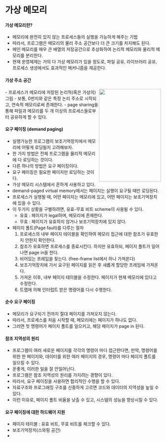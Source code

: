 # 가상 메모리   
#### 가상 메모리란?
- 메모리에 완전히 있지 않는 프로세스들의 실행을 가능하게 해주는 기법
- 따라서, 프로그램은 메모리의 물리 주소 공간보다 더 큰 크기를 차지해도 된다.
- 메인 메모리를 매우 큰 배열의 저장공간으로 추상화하여 논리적 메모리와 물리적 메모리를 분리한다.
- 현재 운영체제는 거의 다 가상 메모리가 있을 정도로, 파일 공유, 라이브러리 공유, 프로세스 생성에서도 효과적인 메커니즘을 제공한다.

#### 가상 주소 공간
<img src="https://user-images.githubusercontent.com/81418010/222339784-db079dc1-517c-4095-b7f7-7e78d362275d.png" height="300px" width="200px" align="right">
- 프로세스가 메모리에 저장된 논리적(혹은 가상의) 그림
- 보통, 0번지와 같은 특정 논리 주소로 시작되고, 연속적 메모리로써 존재한다.
- page sharing을 통해 파일과 메모리를 두 개 이상의 프로세스들로부터 공유하게 할 수 있다.

#### 요구 페이징 (demand paging)
- 실행가능한 프로그램이 보조기억장치에서 메모리에 어떻게 로딩될지 고려해보자.
- 한 가지 방법은 전체 프로그램을 물리적 메모리에 다 로딩하는 것이다.
- 다른 하나의 방법은 요구 페이징이다.
- 요구 페이징은 필요한 페이지만 로딩하는 것이다.
- 가상 메모리 시스템에서 흔하게 사용하고 있다.
- demand-paged virtual memory에서는 페이지는 실행이 요구될 때만 로딩된다.
- 프로세스가 실행될 때, 어떤 페이지는 메모리에 있고, 어떤 페이지는 보조기억장치에 있을 수 있다.
- 이 두가지 상황을 구별하려면, 유효-무효 비트 scheme이 사용될 수 있다.
  - 유효 : 페이지가 legal하며, 메모리에 존재한다. 
  - 무효 : 페이지가 유효하지 않거나 보조기억장치에 있지 않다.
- 페이지 폴트(Page fault)를 다루는 절차
  1. 프로세스의 내부 페이지 테이블을 확인하여 메모리 접근에 대한 참조가 유효한지 안한지 확인한다.
  2. 참조가 유효하면 프로세스를 종료시킨다. 하지만 유효하되, 페이지 폴트가 일어나면 page in을 한다.
  3. 비어있는 프레임을 찾는다. (free-frame list에서 하나 가져온다)
  4. 보조기억장치에 가서 요구된 페이지를 읽은 후 새롭게 할당한 프레임에 가져온다.  
  5. 가져온 이후, 내부 페이지 테이블을 수정한다. 페이지가 현재 메모리에 있다고 수정한다.
  6. 트랩에 의해 인터럽트 받은 명령어를 다시 수행한다.

#### 순수 요구 페이징 
- 메모리가 요구되기 전까지 절대 페이지를 가져오지 않는다.
- 따라서, 프로세스를 처음 시작할 때, 메모리에는 페이지가 하나도 없다.
- 그러면 첫 명령어가 페이지 폴트를 일으키고, 해당 페이지가 page in 된다.

#### 참조 지역성의 원리
- 프로그램이 여러 새로운 페이지를 각각의 명령어 마다 접근한다면, 
 만약, 명령어를 위한 한 페이지와, 데이터를 위한 여러 페이지의 경우, 명령어 마다 페이지 폴트를 일으킬 수 있다.
- 운좋게, 이러한 일을 잘 안일어난다.
- 프로그램은 참조 지역성의 원리를 가지려는 경향이 있다.
- 따라서, 요구 페이징을 사용하면 합리적인 수행을 할 수 있다.
- 자료구조와 프로그래밍 구조를 신중하게 고르면 코드와 데이터의 지역성을 높일 수 있다.
- 이런 이유로, 페이지 폴트 비율을 낮출 수 있고, 시스템의 성능을 향상시킬 수 있다.

#### 요구 페이징에 대한 하드웨어 지원
- 페이지 테이블 : 유효 비트, 무효 비트를 체크할 수 있다.
- 보조기억장치(스와핑 공간)
- 







